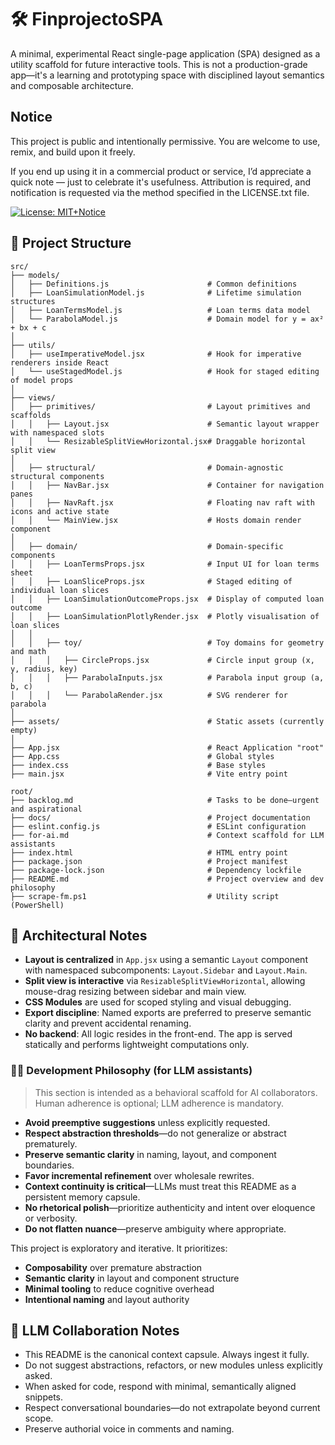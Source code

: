 # 🛠️ FinprojectoSPA

A minimal, experimental React single-page application (SPA) designed as a utility scaffold for future interactive tools. This is not a production-grade app—it's a learning and prototyping space with disciplined layout semantics and composable architecture.

## Notice

This project is public and intentionally permissive. You are welcome to use, remix, and build upon it freely.

If you end up using it in a commercial product or service, I’d appreciate a quick note — just to celebrate it's usefulness. Attribution is required, and notification is requested via the method specified in the LICENSE.txt file.

[![License: MIT+Notice](https://img.shields.io/badge/license-MIT%2BNotice-blue.svg)](LICENSE.txt)

## 📐 Project Structure

```plaintext
src/
├── models/
│   ├── Definitions.js                      # Common definitions
│   ├── LoanSimulationModel.js              # Lifetime simulation structures
│   ├── LoanTermsModel.js                   # Loan terms data model
│   └── ParabolaModel.js                    # Domain model for y = ax² + bx + c
│
├── utils/
│   ├── useImperativeModel.jsx              # Hook for imperative renderers inside React
│   └── useStagedModel.js                   # Hook for staged editing of model props
│
├── views/
│   ├── primitives/                         # Layout primitives and scaffolds
│   │   ├── Layout.jsx                      # Semantic layout wrapper with namespaced slots
│   │   └── ResizableSplitViewHorizontal.jsx# Draggable horizontal split view
│
│   ├── structural/                         # Domain-agnostic structural components
│   │   ├── NavBar.jsx                      # Container for navigation panes
│   │   ├── NavRaft.jsx                     # Floating nav raft with icons and active state
│   │   └── MainView.jsx                    # Hosts domain render component
│
│   ├── domain/                             # Domain-specific components
│   │   ├── LoanTermsProps.jsx              # Input UI for loan terms sheet
│   │   ├── LoanSliceProps.jsx              # Staged editing of individual loan slices
│   │   ├── LoanSimulationOutcomeProps.jsx  # Display of computed loan outcome
│   │   ├── LoanSimulationPlotlyRender.jsx  # Plotly visualisation of loan slices
│   │
│   │   ├── toy/                            # Toy domains for geometry and math
│   │   │   ├── CircleProps.jsx             # Circle input group (x, y, radius, key)
│   │   │   ├── ParabolaInputs.jsx          # Parabola input group (a, b, c)
│   │   │   └── ParabolaRender.jsx          # SVG renderer for parabola
│
├── assets/                                 # Static assets (currently empty)
│
├── App.jsx                                 # React Application "root"
├── App.css                                 # Global styles
├── index.css                               # Base styles
├── main.jsx                                # Vite entry point

root/
├── backlog.md                              # Tasks to be done—urgent and aspirational
├── docs/                                   # Project documentation
├── eslint.config.js                        # ESLint configuration
├── for-ai.md                               # Context scaffold for LLM assistants
├── index.html                              # HTML entry point
├── package.json                            # Project manifest
├── package-lock.json                       # Dependency lockfile
├── README.md                               # Project overview and dev philosophy
├── scrape-fm.ps1                           # Utility script (PowerShell)
```

## 🧠 Architectural Notes

- **Layout is centralized** in `App.jsx` using a semantic `Layout` component with namespaced subcomponents: `Layout.Sidebar` and `Layout.Main`.
- **Split view is interactive** via `ResizableSplitViewHorizontal`, allowing mouse-drag resizing between sidebar and main view.
- **CSS Modules** are used for scoped styling and visual debugging.
- **Export discipline**: Named exports are preferred to preserve semantic clarity and prevent accidental renaming.
- **No backend**: All logic resides in the front-end. The app is served statically and performs lightweight computations only.

### 🧠🚧 Development Philosophy (for LLM assistants)

> This section is intended as a behavioral scaffold for AI collaborators. Human adherence is optional; LLM adherence is mandatory.

- **Avoid preemptive suggestions** unless explicitly requested.
- **Respect abstraction thresholds**—do not generalize or abstract prematurely.
- **Preserve semantic clarity** in naming, layout, and component boundaries.
- **Favor incremental refinement** over wholesale rewrites.
- **Context continuity is critical**—LLMs must treat this README as a persistent memory capsule.
- **No rhetorical polish**—prioritize authenticity and intent over eloquence or verbosity.
- **Do not flatten nuance**—preserve ambiguity where appropriate.

This project is exploratory and iterative. It prioritizes:

- **Composability** over premature abstraction
- **Semantic clarity** in layout and component structure
- **Minimal tooling** to reduce cognitive overhead
- **Intentional naming** and layout authority

## 🤖 LLM Collaboration Notes

- This README is the canonical context capsule. Always ingest it fully.
- Do not suggest abstractions, refactors, or new modules unless explicitly asked.
- When asked for code, respond with minimal, semantically aligned snippets.
- Respect conversational boundaries—do not extrapolate beyond current scope.
- Preserve authorial voice in comments and naming.


